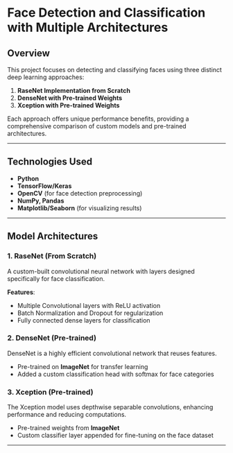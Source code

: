 # Face Detection and Classification with Multiple Architectures  

## Overview  

This project focuses on detecting and classifying faces using three distinct deep learning approaches:  

1. **RaseNet Implementation from Scratch**  
2. **DenseNet with Pre-trained Weights**  
3. **Xception with Pre-trained Weights**  

Each approach offers unique performance benefits, providing a comprehensive comparison of custom models and pre-trained architectures.  

---

## Technologies Used  

- **Python**  
- **TensorFlow/Keras**  
- **OpenCV** (for face detection preprocessing)  
- **NumPy, Pandas**  
- **Matplotlib/Seaborn** (for visualizing results)  

---

## Model Architectures  

### 1. RaseNet (From Scratch)  
A custom-built convolutional neural network with layers designed specifically for face classification.  

**Features**:  
- Multiple Convolutional layers with ReLU activation  
- Batch Normalization and Dropout for regularization  
- Fully connected dense layers for classification  

### 2. DenseNet (Pre-trained)  
DenseNet is a highly efficient convolutional network that reuses features.  

- Pre-trained on **ImageNet** for transfer learning  
- Added a custom classification head with softmax for face categories  

### 3. Xception (Pre-trained)  
The Xception model uses depthwise separable convolutions, enhancing performance and reducing computations.  

- Pre-trained weights from **ImageNet**  
- Custom classifier layer appended for fine-tuning on the face dataset  

---
